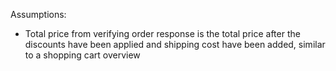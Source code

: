 Assumptions:
- Total price from verifying order response is the total price after the discounts have been applied and shipping cost have been added, similar to a shopping cart overview